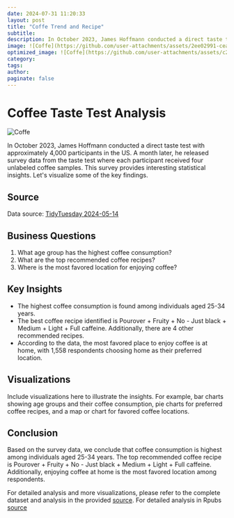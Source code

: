 ```yaml
---
date: 2024-07-31 11:20:33
layout: post
title: "Coffe Trend and Recipe"
subtitle:
description: In October 2023, James Hoffmann conducted a direct taste test with approximately 4,000 participants in the US. A month later, he released survey data from the taste test where each participant received four unlabeled coffee samples. This survey provides interesting statistical insights. Let's visualize some of the key findings.
image: ![Coffe](https://github.com/user-attachments/assets/2ee02991-cea1-4a96-8da7-5b4116146c8e)
optimized_image: ![Coffe](https://github.com/user-attachments/assets/c269be11-a5e8-4560-84ad-bd7e716a65cc)
category:
tags:
author:
paginate: false
---
```


# Coffee Taste Test Analysis

![Coffe](https://github.com/user-attachments/assets/d2610946-a288-4861-8e41-47777b22eb64)


In October 2023, James Hoffmann conducted a direct taste test with approximately 4,000 participants in the US. A month later, he released survey data from the taste test where each participant received four unlabeled coffee samples. This survey provides interesting statistical insights. Let's visualize some of the key findings.

## Source
Data source: [TidyTuesday 2024-05-14](https://github.com/rfordatascience/tidytuesday/blob/master/data/2024/2024-05-14/readme.md)

## Business Questions
1. What age group has the highest coffee consumption?
2. What are the top recommended coffee recipes?
3. Where is the most favored location for enjoying coffee?

## Key Insights
- The highest coffee consumption is found among individuals aged 25-34 years.
- The best coffee recipe identified is Pourover + Fruity + No - Just black + Medium + Light + Full caffeine. Additionally, there are 4 other recommended recipes.
- According to the data, the most favored place to enjoy coffee is at home, with 1,558 respondents choosing home as their preferred location.

## Visualizations
Include visualizations here to illustrate the insights. For example, bar charts showing age groups and their coffee consumption, pie charts for preferred coffee recipes, and a map or chart for favored coffee locations.

## Conclusion
Based on the survey data, we conclude that coffee consumption is highest among individuals aged 25-34 years. The top recommended coffee recipe is Pourover + Fruity + No - Just black + Medium + Light + Full caffeine. Additionally, enjoying coffee at home is the most favored location among respondents.

For detailed analysis and more visualizations, please refer to the complete dataset and analysis in the provided [source](https://github.com/rfordatascience/tidytuesday/blob/master/data/2024/2024-05-14/readme.md).
For detailed analysis in Rpubs [source](https://rpubs.com/senddimas/1201337)
